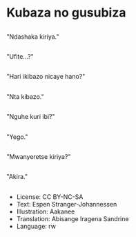 # Kubaza no gusubiza

##
"Ndashaka kiriya."

##
"Ufite...?"

##
"Hari ikibazo nicaye hano?"

##
"Nta kibazo."

##
"Nguhe kuri ibi?"

##
"Yego."

##
"Mwanyeretse kiriya?"

##
"Akira."

##
* License: CC BY-NC-SA
* Text: Espen Stranger-Johannessen
* Illustration: Aakanee
* Translation: Abisange Iragena Sandrine
* Language: rw
